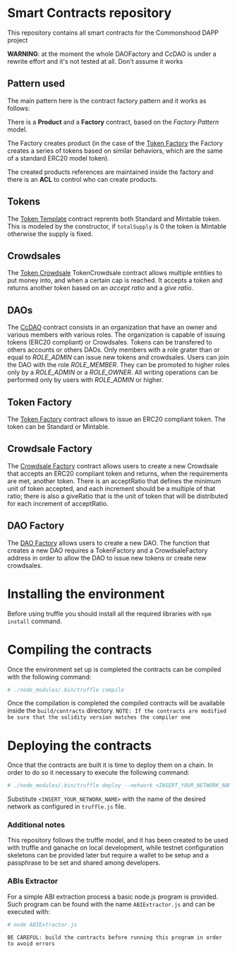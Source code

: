 # Smart Contracts repository
This repository contains all smart contracts for the Commonshood DAPP project

**WARNING**: at the moment the whole DAOFactory and CcDAO is under a rewrite effort and it's not tested at all. Don't assume it works

## Pattern used
The main pattern here is the contract factory pattern and it works as follows:

There is a **Product** and a **Factory** contract, based on the *Factory Pattern* model.

The Factory creates product (in the case of the [Token Factory](./contracts/TokenFactory.sol) the Factory creates a series of tokens based on similar behaviors, which are the same of a standard ERC20 model token).

The created products references are maintained inside the factory and there is an **ACL** to control who can create products.


## Tokens
The [Token Template](./contracts/TokenTemplate.sol) contract reprents both Standard and Mintable token.
This is modeled by the constructor, if `totalSupply` is 0 the token is Mintable otherwise the supply is fixed.

## Crowdsales
The [Token Crowdsale](./contracts/TokenCrowdsale.sol) TokenCrowdsale contract allows multiple entities to put money into, and when a certain cap is reached. It accepts a token and returns another token based on an *accept ratio* and a *give ratio*.

## DAOs
The [CcDAO](./contracts/CcDAO.sol) contract consists in an organization that have an owner and various members with various roles. The organization is capable of issuing tokens (ERC20 compliant) or Crowdsales. Tokens can be transfered to others accounts or others DAOs. Only members with a role grater than or equal to *ROLE_ADMIN* can issue new tokens and crowdsales.
Users can join the DAO with the role *ROLE_MEMBER*. They can be promoted to higher roles only by a *ROLE_ADMIN* or a *ROLE_OWNER*. All writing operations can be performed only by users with *ROLE_ADMIN* or higher.

## Token Factory
The [Token Factory](./contracts/TokenFactory.sol) contract allows to issue an ERC20 compliant token. The token can be Standard or Mintable.

## Crowdsale Factory
The [Crowdsale Factory](./contracts/CrowdsaleFactory.sol) contract allows users to create a new Crowdsale that accepts an ERC20 compliant token and returns, when the requirements are met, another token. There is an acceptRatio that defines the minimum unit of token accepted, and each increment should be a multiple of that ratio; there is also a giveRatio that is the unit of token that will be distributed for each increment of acceptRatio.

## DAO Factory
The [DAO Factory](./contracts/DAOFactory.sol) allows users to create a new DAO. The function that creates a new DAO requires a TokenFactory and a CrowdsaleFactory address in order to allow the DAO to issue new tokens or create new crowdsales.

# Installing the environment
Before using truffle you should install all the required libraries with `npm install` command.

# Compiling the contracts
Once the environment set up is completed the contracts can be compiled with the following command:
```bash
# ./node_modules/.bin/truffle compile
```
Once the compilation is completed the compiled contracts will be available inside the `build/contracts` directory.
`NOTE: If the contracts are modified be sure that the solidity version matches the compiler one`

# Deploying the contracts
Once that the contracts are built it is time to deploy them on a chain. In order to do so it necessary to execute the following command:
```bash
# ./node_modules/.bin/truffle deploy --network <INSERT_YOUR_NETWORK_NAME>
```
Substitute `<INSERT_YOUR_NETWORK_NAME>` with the name of the desired network as configured in `truffle.js` file.

### Additional notes
This repository follows the truffle model, and it has been created to be used with truffle and ganache on local development, while testnet configuration skeletons can be provided later but require a wallet to be setup and a passphrase to be set and shared among developers.

### ABIs Extractor
For a simple ABI extraction process a basic node.js program is provided. Such program can be found with the name `ABIExtractor.js` and can be executed with:
```bash
# node ABIExtractor.js
```
`BE CAREFUL: build the contracts before running this program in order to avoid errors`
